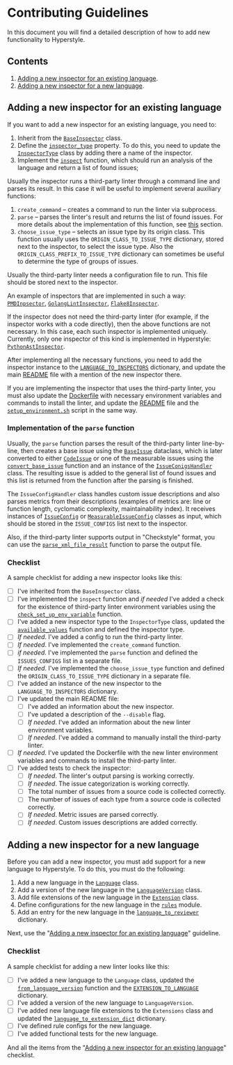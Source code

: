 # Contributing Guidelines

In this document you will find a detailed description of how to add new functionality to Hyperstyle.

## Contents

1. [Adding a new inspector for an existing language](#adding-a-new-inspector-for-an-existing-language).
2. [Adding a new inspector for a new language](#adding-a-new-inspector-for-a-new-language).

## Adding a new inspector for an existing language

If you want to add a new inspector for an existing language, you need to:
1. Inherit from the [`BaseInspector`](hyperstyle/src/python/review/inspectors/base_inspector.py#L9) class.
2. Define the [`inspector_type`](hyperstyle/src/python/review/inspectors/base_inspector.py#L29) property. To do this, you need to update the [`InspectorType`](hyperstyle/src/python/review/inspectors/inspector_type.py#L6) class by adding there a name of the inspector.
3. Implement the [`inspect`](hyperstyle/src/python/review/inspectors/base_inspector.py#L33) function, which should run an analysis of the language and return a list of found issues;

Usually the inspector runs a third-party linter through a command line and parses its result. In this case it will be useful to implement several auxiliary functions:
1. `create_command` – creates a command to run the linter via subprocess.
2. `parse` – parses the linter's result and returns the list of found issues. For more details about the implementation of this function, see [this](#implementation-of-the-parse-function) section.
3. `choose_issue_type` – selects an issue type by its origin class. This function usually uses the `ORIGIN_CLASS_TO_ISSUE_TYPE` dictionary, stored next to the inspector, to select the issue type. Also the `ORIGIN_CLASS_PREFIX_TO_ISSUE_TYPE` dictionary can sometimes be useful to determine the type of groups of issues.

Usually the third-party linter needs a configuration file to run. This file should be stored next to the inspector.

An example of inspectors that are implemented in such a way: [`PMDInpsector`](hyperstyle/src/python/review/inspectors/pmd), [`GolangLintInspector`](hyperstyle/src/python/review/inspectors/golang_lint), [`Flake8Inspector`](hyperstyle/src/python/review/inspectors/flake8).

If the inspector does not need the third-party linter (for example, if the inspector works with a code directly), then the above functions are not necessary. In this case, each such inspector is implemented uniquely. Currently, only one inspector of this kind is implemented in Hyperstyle: [`PythonAstInspector`](hyperstyle/src/python/review/inspectors/pyast).

After implementing all the necessary functions, you need to add the inspector instance to the [`LANGUAGE_TO_INSPECTORS`](hyperstyle/src/python/review/reviewers/common.py#L28) dictionary, and update the main [README](README.md) file with a mention of the new inspector there.

If you are implementing the inspector that uses the third-party linter, you must also update the [Dockerfile](Dockerfile) with necessary environment variables and commands to install the linter, and update the [README](README.md) file and the [`setup_environment.sh`](setup_environment.sh) script in the same way.

### Implementation of the `parse` function

Usually, the `parse` function parses the result of the third-party linter line-by-line, then creates a base issue using the [`BaseIssue`](hyperstyle/src/python/review/inspectors/issue.py#L199) dataclass, which is later converted to either [`CodeIssue`](hyperstyle/src/python/review/inspectors/issue.py#L217) or one of the measurable issues using the [`convert_base_issue`](hyperstyle/src/python/review/inspectors/common/base_issue_converter.py#L17) function and an instance of the [`IssueConigsHandler`](hyperstyle/src/python/review/inspectors/issue_configs.py#L117) class. The resulting issue is added to the general list of found issues and this list is returned from the function after the parsing is finished.

The `IssueConfigHandler` class handles custom issue descriptions and also parses metrics from their descriptions (examples of metrics are: line or function length, cyclomatic complexity, maintainability index).  It receives instances of [`IssueConfig`](hyperstyle/src/python/review/inspectors/issue_configs.py#L46) or [`MeasurableIssueConfig`](hyperstyle/src/python/review/inspectors/issue_configs.py#L85) classes as input, which should be stored in the `ISSUE_CONFIGS` list next to the inspector.

Also, if the third-party linter supports output in "Checkstyle" format, you can use the [`parse_xml_file_result`](hyperstyle/src/python/review/inspectors/common/xml_parser.py#L47) function to parse the output file.

### Checklist

A sample checklist for adding a new inspector looks like this:
- [ ] I've inherited from the `BaseInspector` class.
- [ ] I've implemented the `inspect` function and _if needed_ I've added a check for the existence of third-party linter environment variables using the [`check_set_up_env_variable`](hyperstyle/src/python/review/common/file_system.py#L124) function.
- [ ] I've added a new inspector type to the `InspectorType` class, updated the [`available_values`](hyperstyle/src/python/review/inspectors/inspector_type.py#L27) function and defined the inspector type.
- [ ] _If needed_. I've added a config to run the third-party linter.
- [ ] _If needed_. I've implemented the `create_command` function.
- [ ] _if needed_. I've implemented the `parse` function and defined the `ISSUES_CONFIGS` list in a separate file.
- [ ] _If needed_. I've implemented the `choose_issue_type` function and defined the `ORIGIN_CLASS_TO_ISSUE_TYPE` dictionary in a separate file.
- [ ] I've added an instance of the new inspector to the `LANGUAGE_TO_INSPECTORS` dictionary.
- [ ] I've updated the main README file: 
	- [ ] I've added an information about the new inspector.
	- [ ] I've updated a description of the `--disable` flag.
	- [ ] _If needed_. I've added an information about the new linter environment variables.
	- [ ] _If needed_. I've added a command to manually install the third-party linter.
- [ ] _If needed_. I've updated the Dockerfile with the new linter environment variables and commands to install the third-party linter.
- [ ] I've added tests to check the inspector:
	- [ ] _If needed_. The linter's output parsing is working correctly.
	- [ ] _If needed_. The issue categorization is working correctly.
	- [ ] The total number of issues from a source code is collected correctly.
	- [ ] The number of issues of each type from a source code is collected correctly.
	- [ ] _If needed_. Metric issues are parsed correctly.
	- [ ] _If needed_. Custom issues descriptions are added correctly.

## Adding a new inspector for a new language

Before you can add a new inspector, you must add support for a new language to Hyperstyle. To do this, you must do the following:
1. Add a new language in the [`Language`](hyperstyle/src/python/review/common/language.py#L10) class.
2. Add a version of the new language in the [`LanguageVersion`](hyperstyle/src/python/review/application_config.py#L24) class.
3. Add file extensions of the new language in the [`Extension`](hyperstyle/src/python/review/common/file_system.py#L28) class.
4. Define configurations for the new language in the [`rules`](hyperstyle/src/python/review/quality/rules/) module.
5. Add an entry for the new language in the [`language_to_reviewer`](hyperstyle/src/python/review/reviewers/perform_review.py#L31) dictionary.

Next, use the "[Adding a new inspector for an existing language](#adding-a-new-inspector-for-an-existing-language)" guideline.

### Checklist

A sample checklist for adding a new linter looks like this:
- [ ] I've added a new language to the `Language` class, updated the [`from_language_version`](hyperstyle/src/python/review/common/language.py#L18) function and the [`EXTENSION_TO_LANGUAGE`](hyperstyle/src/python/review/common/language.py#L45) dictionary.
- [ ] I've added a version of the new language to `LanguageVersion`.
- [ ] I've added new language file extensions to the `Extensions` class and updated the [`language_to_extension_dict`](#hyperstyle/src/python/review/application_config.py#L40) dictionary.
- [ ] I've defined rule configs for the new language.
- [ ] I've added functional tests for the new language.

And all the items from the "[Adding a new inspector for an existing language](#adding-a-new-inspector-for-an-existing-language)" checklist.
